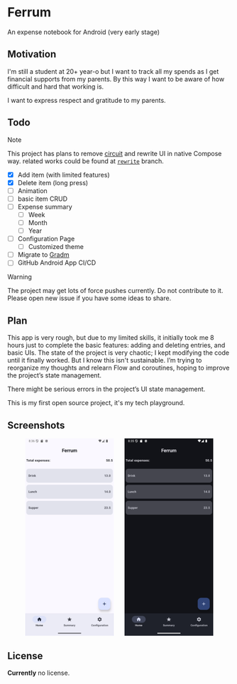 # Ferrum

An expense notebook for Android (very early stage)

## Motivation

I'm still a student at 20+ year-o but I want to track all my spends as I get financial supports from my parents. By
this way I want to be aware of how difficult and hard that working is.

I want to express respect and gratitude to my parents.

## Todo

> [!NOTE]
> This project has plans to remove [circuit](https://slackhq.github.io/circuit/) and rewrite UI in
> native Compose way. related works could be found at [`rewrite`](https://github.com/galiren/Ferrum/tree/rewrite) branch.

- [x] Add item (with limited features)
- [x] Delete item (long press)
- [ ] Animation
- [ ] basic item CRUD
- [ ] Expense summary
  - [ ] Week
  - [ ] Month
  - [ ] Year
- [ ] Configuration Page
  - [ ] Customized theme
- [ ] Migrate to [Gradm](https://github.com/Omico/Gradm)
- [ ] GitHub Android App CI/CD

> [!WARNING]
> The project may get lots of force pushes currently. Do not contribute to it. Please open new issue if you have some ideas to share.

## Plan

This app is very rough, but due to my limited skills, it initially took me 8 hours just to complete
the basic features: adding and deleting entries, and basic UIs. The state of the project is very chaotic;
I kept modifying the code until it finally worked. But I know this isn't sustainable.
I’m trying to reorganize my thoughts and relearn Flow and coroutines,
hoping to improve the project’s state management.

There might be serious errors in the project’s  UI state management.

This is my first open source project, it's my tech playground.

## Screenshots

<p align="center">
  <img src="Screenshots/Screenshot_Light.png" alt="Image 1" width="200" />
  &nbsp;&nbsp;&nbsp;&nbsp;
  <img src="Screenshots/Screenshot_Dark.png" alt="Image 2" width="200" />
</p>

## License

**Currently** no license.
